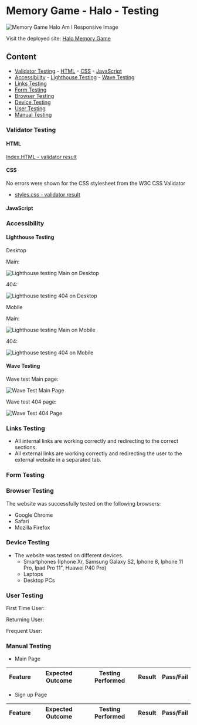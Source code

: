 # Memory Game - Halo - Testing

![Memory Game Halo Am I Responsive Image](/assets/docs/readme-images/am-i-responsive.png)

Visit the deployed site: [Halo Memory Game](https://florians4.github.io/Project-2-Memory-Game-JS/)


## Content
- [Validator Testing](#validator-testing)
        - [HTML](#html)
        - [CSS](#css)
        - [JavaScript](#javascript)
- [Accessibility](#accessibility)
        - [Lighthouse Testing](#lighthouse-testing)
        - [Wave Testing](#wave-testing)
- [Links Testing](#links-testing)
- [Form Testing](#form-testing)
- [Browser Testing](#browser-testing)
- [Device Testing](#device-testing)
- [User Testing](#user-testing)
- [Manual Testing](#manual-testing)


### Validator Testing
#### HTML
[Index.HTML - validator result](https://validator.w3.org/nu/?doc=https%3A%2F%2Fflorians4.github.io%2FProject-2-Memory-Game-JS%2F)
#### CSS
No errors were shown for the CSS stylesheet from the W3C CSS Validator
- [styles.css - validator result](https://jigsaw.w3.org/css-validator/validator?uri=https%3A%2F%2Fflorians4.github.io%2FProject-2-Memory-Game-JS%2F&profile=css3svg&usermedium=all&warning=1&vextwarning=&lang=en)
#### JavaScript

### Accessibility
#### Lighthouse Testing
Desktop

Main:

![Lighthouse testing Main on Desktop](/assets/docs/readme-images/lighthouse-testing-desktop.png)

404:

![Lighthouse testing 404 on Desktop](/assets/docs/readme-images/lighthouse-testing-404-desktop.png)

Mobile

Main:

![Lighthouse testing Main on Mobile](/assets/docs/readme-images/lighthouse-testting-mobile.png)

404:

![Lighthouse testing 404 on Mobile](/assets/docs/readme-images/lighthouse-testing-404-mobile.png)

#### Wave Testing
Wave test Main page:

![Wave Test Main Page](/assets/docs/readme-images/wave-testing.png)

Wave test 404 page:

![Wave Test 404 Page](/assets/docs/readme-images/wave-testing-404.png)

### Links Testing
- All internal links are working correctly and redirecting to the correct sections.
- All external links are working correctly and redirecting the user to the external website in a separated tab.
### Form Testing

### Browser Testing
The website was successfully tested on the following browsers:
- Google Chrome
- Safari
- Mozilla Firefox
### Device Testing
- The website was tested on different devices. 
    - Smartphones (Iphone Xr, Samsung Galaxy S2, Iphone 8, Iphone 11 Pro, Ipad Pro 11", Huawei P40 Pro)
    - Laptops
    - Desktop PCs
### User Testing

First Time User:

Returning User:

Frequent User:

### Manual Testing

- Main Page 

| Feature | Expected Outcome | Testing Performed | Result | Pass/Fail |
| --- | --- | --- | --- | --- |


- Sign up Page

| Feature | Expected Outcome | Testing Performed | Result | Pass/Fail |
| --- | --- | --- | --- | --- |




